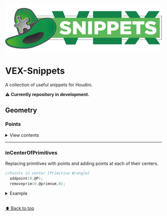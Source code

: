 [![Logo](/vex_snippets_logo.png)](https://github.com/Kuchavo/VEX-Snippets)

# VEX-Snippets
A collection of useful snippets for Houdini.

⚠️ **Сurrently repository in development.**

## Geometry

### Points

<details>
<summary>View contents</summary>

* [`inCenterOfPrimitives`](#incenterofprimitives)

</details>

---

### inCenterOfPrimitives

Replacing primitives with points and adding points at each of their centers.

```c
//Points in center [Primitive Wrangle]
  addpoint(0,@P);
  removeprim(0,@primnum,0);
```

<details>
<summary>Example</summary>

[<img src="/img/inCenterOfPrimitives.jpg" width="200px;"/>]

</details>

<br>[⬆ Back to top](#geometry)
